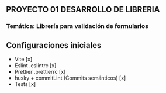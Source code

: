 ## PROYECTO 01 DESARROLLO DE LIBRERIA

### Temática: Librería para validación de formularios

## Configuraciones iniciales

- Vite [x]
- Eslint .eslintrc [x]
- Prettier .prettierrc [x]
- husky + commitLint (Commits semánticos) [x]
- Tests [x]


